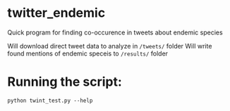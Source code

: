 # twitter_endemic
 Quick program for finding co-occurence in tweets about endemic species
 
 Will download direct tweet data to analyze in ``/tweets/`` folder
 Will write found mentions of endemic speceis to ``/results/`` folder

# Running the script:
 ``python twint_test.py --help``
